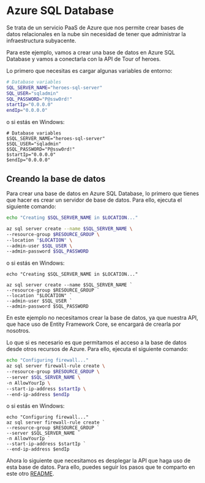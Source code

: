 # Azure SQL Database

Se trata de un servicio PaaS de Azure que nos permite crear bases de datos relacionales en la nube sin necesidad de tener que administrar la infraestructura subyacente.

Para este ejemplo, vamos a crear una base de datos en Azure SQL Database y vamos a conectarla con la API de Tour of heroes.

Lo primero que necesitas es cargar algunas variables de entorno:

```bash
# Database variables
SQL_SERVER_NAME="heroes-sql-server"
SQL_USER="sqladmin"
SQL_PASSWORD="P@ssw0rd!"
startIp="0.0.0.0"
endIp="0.0.0.0"
```

o si estás en Windows:

```pwsh
# Database variables
$SQL_SERVER_NAME="heroes-sql-server"
$SQL_USER="sqladmin"
$SQL_PASSWORD="P@ssw0rd!"
$startIp="0.0.0.0"
$endIp="0.0.0.0"
```

## Creando la base de datos

Para crear una base de datos en Azure SQL Database, lo primero que tienes que hacer es crear un servidor de base de datos. Para ello, ejecuta el siguiente comando:

```bash
echo "Creating $SQL_SERVER_NAME in $LOCATION..."

az sql server create --name $SQL_SERVER_NAME \
--resource-group $RESOURCE_GROUP \
--location "$LOCATION" \
--admin-user $SQL_USER \
--admin-password $SQL_PASSWORD
```

o si estás en Windows:

```pwsh
echo "Creating $SQL_SERVER_NAME in $LOCATION..."

az sql server create --name $SQL_SERVER_NAME `
--resource-group $RESOURCE_GROUP `
--location "$LOCATION" `
--admin-user $SQL_USER `
--admin-password $SQL_PASSWORD
```

En este ejemplo no necesitamos crear la base de datos, ya que nuestra API, que hace uso de Entity Framework Core, se encargará de crearla por nosotros.

Lo que si es necesario es que permitamos el acceso a la base de datos desde otros recursos de Azure. Para ello, ejecuta el siguiente comando:

```bash
echo "Configuring firewall..."
az sql server firewall-rule create \
--resource-group $RESOURCE_GROUP \
--server $SQL_SERVER_NAME \
-n AllowYourIp \
--start-ip-address $startIp \
--end-ip-address $endIp
```

o si estás en Windows:

```pwsh
echo "Configuring firewall..."
az sql server firewall-rule create `
--resource-group $RESOURCE_GROUP `
--server $SQL_SERVER_NAME `
-n AllowYourIp `
--start-ip-address $startIp `
--end-ip-address $endIp
```

Ahora lo siguiente que necesitamos es desplegar la API que haga uso de esta base de datos. Para ello, puedes seguir los pasos que te comparto en este otro [README](/04-cloud/azure/paas/02-app-service/README.md).


